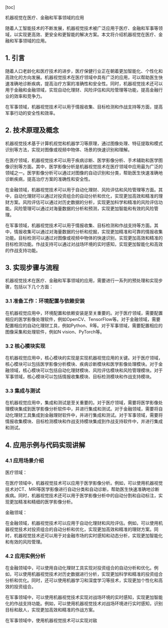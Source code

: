 
[toc]                    
                
                
机器视觉在医疗、金融和军事领域的应用

随着人工智能技术的不断发展，机器视觉技术被广泛应用于医疗、金融和军事等领域，以实现更高效、更安全和更智能的解决方案。本文将介绍机器视觉在医疗、金融和军事领域的应用。

## 1. 引言

随着人口老龄化和医疗技术的进步，医疗保健行业正在朝着更加智能化、个性化和高效化的方向发展。机器视觉技术在医疗领域中具有广泛的应用，可以帮助医生快速准确地诊断疾病，提高治疗方案的准确性和安全性。同时，机器视觉技术还可以用于金融和金融领域，实现自动化理财、风险评估和风险管理等功能，提高金融行业的效率和竞争力。

在军事领域，机器视觉技术可以用于情报收集、目标检测和作战支持等方面，提高军事行动的安全性和效率。

## 2. 技术原理及概念

机器视觉技术基于计算机视觉和机器学习等原理，通过图像处理、特征提取和模式识别等方法，实现对图像或视频中物体、场景的快速识别和理解。

在医疗领域，机器视觉技术可以用于疾病诊断、医学影像分析、手术辅助和医学图像识别等方面。其中，医学影像分析是机器视觉技术在医疗领域中应用最为广泛的领域之一。医学影像分析可以通过对图像的自动识别和分类，帮助医生快速准确地诊断疾病，提高治疗方案的准确性和安全性。

在金融领域，机器视觉技术可以用于自动化理财、风险评估和风险管理等方面。其中，自动化理财可以通过对投资组合的自动分析和优化，实现更加高效和精准的理财方案。风险评估可以通过对历史数据的分析，实现更加科学和精准的风险评估功能。风险管理可以通过对海量数据的分析和预测，实现更加智能和有效的风险管理。

在军事领域，机器视觉技术可以用于情报收集、目标检测和作战支持等方面。其中，情报收集可以通过对海量数据的分析和挖掘，实现更加精准和可靠的情报收集功能。目标检测可以通过对图像或视频中物体的快速识别，实现更加高效和精准的目标检测功能。作战支持可以通过对战场环境的实时感知，实现更加智能化和高效的作战支持功能。

## 3. 实现步骤与流程

机器视觉技术在医疗、金融和军事领域的应用，需要进行一系列的预处理和实现步骤，包括以下几个方面：

### 3.1 准备工作：环境配置与依赖安装

在机器视觉应用中，环境配置和依赖安装是至关重要的。对于医疗领域，需要配置相应的医学影像处理软件，例如OpenCV、TensorFlow等。对于金融领域，需要配置相应的自动化理财工具，例如Python、R等。对于军事领域，需要配置相应的图像采集和处理软件，例如N vision、PyTorch等。

### 3.2 核心模块实现

在机器视觉应用中，核心模块的实现是实现机器视觉应用的关键。对于医疗领域，核心模块可以包括医学影像分析模块、疾病诊断模块和医学影像处理模块。对于金融领域，核心模块可以包括自动化理财模块、风险评估模块和风险管理模块。对于军事领域，核心模块可以包括情报收集模块、目标检测模块和作战支持模块。

### 3.3 集成与测试

在机器视觉应用中，集成和测试是至关重要的。对于医疗领域，需要将医学影像处理模块集成到医学影像分析软件中，并进行集成和测试。对于金融领域，需要将自动化理财工具集成到金融理财软件中，并进行集成和测试。对于军事领域，需要将情报收集模块、目标检测模块和作战支持模块集成到作战支持软件中，并进行集成和测试。

## 4. 应用示例与代码实现讲解

### 4.1 应用场景介绍

医疗领域：

在医疗领域中，机器视觉技术可以应用于医学影像分析。例如，可以使用机器视觉技术对CT、MRI等医学影像进行自动分类和自动诊断，帮助医生快速准确地诊断疾病。同时，机器视觉技术还可以用于医学影像分析中的自动分割和自动标注，实现更加精准和精细的医学影像分析。

金融领域：

在金融领域，机器视觉技术可以应用于自动化理财和风险评估。例如，可以使用机器视觉技术对投资组合的自动分析和优化，实现更加高效和精准的理财方案。同时，机器视觉技术还可以用于对金融市场的实时感知和动态分析，实现更加智能化和有效的风险管理。

### 4.2 应用实例分析

在金融领域中，可以使用自动化理财工具实现对投资组合的自动分析和优化。例如，可以使用机器视觉技术对历史数据进行分析，实现更加科学和精准的投资组合分析和优化。同时，还可以使用机器学习和深度学习等技术，实现更加个性化和高效的投资组合。

在军事领域中，可以使用机器视觉技术实现对战场环境的实时感知，实现更加智能化的作战支持功能。例如，可以使用机器视觉技术对战场环境进行实时感知，识别目标和敌人，实现更加高效和精准的作战方案。

在军事领域中，使用机器视觉技术可以实现对敌

